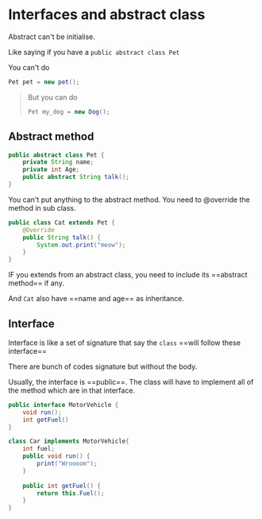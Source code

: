 # Interfaces and abstract class

Abstract can't be initialise.

Like saying if you have a `public abstract class Pet`

You can't do

```java
Pet pet = new pet();
```

> But you can do
>
> ```java
> Pet my_dog = new Dog();
> ```
>
>



## Abstract method

```java
public abstract class Pet {
    private String name;
    private int Age;
 	public abstract String talk();   
}
```



You can't put anything to the abstract method. You need to @override the method in sub class.



```java
public class Cat extends Pet {
    @Override
    public String talk() {
        System.out.print("meow");
    }
}
```

IF you extends from an abstract class, you need to include its ==abstract method== if any.

And `Cat` also have ==name and age== as inheritance.



## Interface

Interface is like a set of signature that say the `class` ==will follow these interface==

There are bunch of codes signature but without the body.

Usually, the interface is ==public==. The class will have to implement all of the method which are in that interface.



```java
public interface MotorVehicle {
    void run();
    int getFuel()
}

class Car implements MotorVehicle{
    int fuel;
    public void run() {
        print("Wroooom");
    }
    
    public int getFuel() {
        return this.Fuel();
    }
}
```





